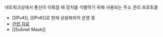네트워크상에서 통신이 이뤄질 때 장치를 식별하기 위해 사용되는 주소 관리 프로토콜
- [[IPv4]], [[IPv6]]로 현재 상용화되어 운영 중
- [관련 자료](https://blog.naver.com/mylinuxer/130173171275)
- [[Subnet Mask]]